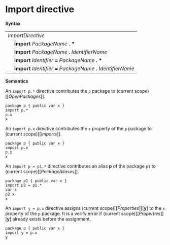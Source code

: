 # Import directive

**Syntax**

<table>
    <tr>
        <td colspan="2"><i>ImportDirective</i></td>
    </tr>
    <tr>
        <td>&nbsp;</td><td><b>import</b> <i>PackageName</i> <b>. *</b></td>
    </tr>
    <tr>
        <td>&nbsp;</td><td><b>import</b> <i>PackageName</i> <b>.</b> <i>IdentifierName</i></td>
    </tr>
    <tr>
        <td>&nbsp;</td><td><b>import</b> <i>Identifier</i> <b>=</b> <i>PackageName</i> <b>. *</b></td>
    </tr>
    <tr>
        <td>&nbsp;</td><td><b>import</b> <i>Identifier</i> <b>=</b> <i>PackageName</i> <b>.</b> <i>IdentifierName</i></td>
    </tr>
</table>

**Semantics**

An `import p.*` directive contributes the `p` package to (current scope)\[\[*OpenPackages*\]\].

```
package p { public var x }
import p.*
p.x
x
```

An `import p.x` directive contributes the `x` property of the `p` package to (current scope)\[\[*Imports*\]\].

```
package p { public var x }
import p.x
p.x
x
```

An `import p = p1.*` directive contributes an alias **p** of the package `p1` to (current scope)\[\[*PackageAliases*\]\].

```
package p1 { public var x }
import p2 = p1.*
var x
p2.x
x
```

An `import y = p.x` directive assigns (current scope)\[\[*Properties*\]\]\[**y**\] to the `x` property of the `p` package. It is a verify error if (current scope)\[\[*Properties*\]\]\[**y**\] already exists before the assignment.

```
package p { public var x }
import y = p.x
y
```